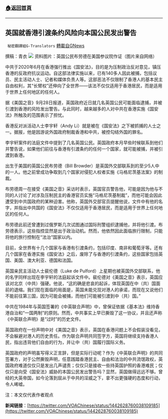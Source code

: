###  [:house:返回首頁](https://github.com/ourhimalayas/txt)
---


## 英国就香港引渡条约风险向本国公民发出警告
` 秘密翻譯組G-Translators` [轉載自GNews](https://gnews.org/zh-hans/1559852/)

撰稿：青衣
![](https://assets.gnews.org/wp-content/uploads/2021/09/图片1-91.png)
资料图片：英国公民布劳德在美国参议院作证（图片来自网络）

中共于2020年6月在香港强行推出《国安法》，目的是为压制政治反对意见，镇压香港的反政府抗议运动。自这部法律实施以来，已有140多人因此被捕，包括议员、民主活动人士、记者和媒体负责人等。这部恶法不仅限制了香港人的基本民主自由权利，其“长臂权”还伸向了全世界——该法不仅仅适用于香港居民，而是适用于世界上任何地区的任何人。

据《美国之音》9月28日报道，英国政府近日就几名英国公民可能面临逮捕，并被引渡到香港的风险发出警告。与此同时，越来越多的人对中共在香港实施《国安法》所触及的范围表示了担忧。

香港反对派活动人士李宇轩（Andy Li）就是被在《国安法》之下被抓捕的人士之一。据报，他是因游说外国政府制裁香港和中共，被控勾结外国的罪名。

李宇轩案件的法庭文件中提到了几名英国公民。英国政府本月早些时候联系到他们并警告说，如果他们前往与香港有引渡条约的任何一个国家，就可能被捕，并被引渡到香港。

出生于美国的英国公民布劳德（Bill Browder）是英国外交部联系到的至少5人中的一人。他之前曾成功争取到几个国家对侵犯人权者实施《马格尼茨基法案》的制裁。

布劳德周一在接受《美国之音》采访时表示，英国官员警告他，可能是因为他与不同的人讨论了对涉及压制民主的香港官员实施“马格尼茨基制裁”，而他可能会因此遭受到中共国政府的某种迫害。他称，英国外交部官员提醒他说，文件中有他的名字，并指出中共国的《国安法》不仅仅适用于香港居民，而是适用于世界上任何地区的任何人。

布劳德此前还曾遭到过俄罗斯几次试图通过国际刑警组织逮捕他，并将他引渡。布劳德表示，这些指控显然是出于政治动机。然而，他依然因此面临旅行限制，只能将他的旅行控制在“法治”国家以内。

目前，全世界有十几个国家与香港有引渡条约，包括印度、南非和葡萄牙等。还有几个国家在香港实施《国安法》之后，废除了与香港的引渡条约，这些国家包括英国、美国、澳大利亚、德国和法国。

英国亲民主活动人士裴伦德（Luke de Pulford）上星期也被英国外交部联系，他的名字同样出现在李宇轩的法庭起诉文件中。裴伦德对《美国之音》表示，英国应该对北京（中共）强硬。他说，“这的确是悲哀的起诉，体现英国在中（共）国面前的退缩。我们现在面临的局面是，英国未能兑现对港人的承诺，而现在又说他们不能前往第三国，因为可能会被捕，而他们可能被引渡到中（共）国。”

中共在1984年与英国签署的《中英联合声明》中，曾保证依据《基本法》维持香港自治和“一国两制”的原则。然而，中共事实上早已撕毁了这一协议，并且还声称《中英联合声明》是“过时”的历史文件。

英国政府在一份声明中对《美国之音》表示，英国在香港问题上不会假装没看见，不会躲避对港人的历史责任。作为联合声明共同签字方，英国将继续支持香港人民，指出违背他们自由的行为，并让中（共）国履行国际义务。

英国政府的声明虽写得义正言辞，但是实际行动呢？作为《中英联合声明》的共同签署方，对于公然撕毁声明，任意践踏香港民主、自由和法治的中共流氓政权，英国政府难道仅仅只是发出几声谴责；仅仅只是接收一些持英国护照的香港难民；仅仅只是向受《国安法》威胁的本国公民发出警告吗？显然，英国做得远远不够。曾经的大英帝国，如今沦落到屈从于中共的淫威之下，拿不出更强硬的态度和行动，令人唏嘘。

注：本文仅代表作者观点

**新闻链接**：[https://twitter.com/VOAChinese/status/1442628760038109185](https://twitter.com/VOAChinese/status/1442628760038109185)
